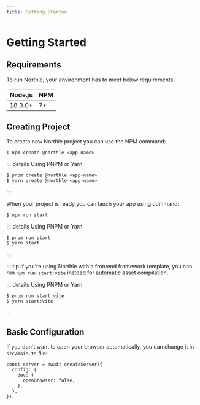 ```yaml
---
title: Getting Started
---
```


# Getting Started

## Requirements

To run Northle, your environment has to meet below requirements:

| Node.js       | NPM          |
| ------------- | ------------ |
| 18.3.0+       | 7+           |

## Creating Project

To create new Northle project you can use the NPM command:

```shell
$ npm create @northle <app-name>
```

::: details Using PNPM or Yarn
```shell
$ pnpm create @northle <app-name>
$ yarn create @northle <app-name>
```
:::

When your project is ready you can lauch your app using command:

```shell
$ npm run start
```

::: details Using PNPM or Yarn
```shell
$ pnpm run start
$ yarn start
```
:::

::: tip
If you're using Northle with a frontend framework template, you can run `npm run start:vite` instead for automatic asset compilation.

::: details Using PNPM or Yarn
```shell
$ pnpm run start:vite
$ yarn start:vite
```
:::

## Basic Configuration

If you don't want to open your browser automatically, you can change it in `src/main.ts` file:

```ts{4}
const server = await createServer({
  config: {
    dev: {
      openBrowser: false,
    },
  },
});
```

